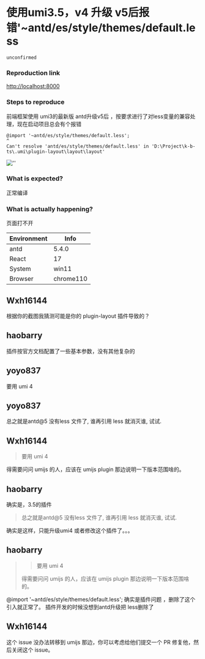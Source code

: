 # 使用umi3.5，v4 升级 v5后报错'~antd/es/style/themes/default.less

`unconfirmed`

### Reproduction link

[http://localhost:8000](http://localhost:8000)

### Steps to reproduce

前端框架使用 umi3的最新版
antd升级v5后 ，按要求进行了对less变量的兼容处理，现在启动项目总会有个报错

```
@import '~antd/es/style/themes/default.less';
^
Can't resolve 'antd/es/style/themes/default.less' in 'D:\Project\k-b-ts\.umi\plugin-layout\layout\layout'
```

![''](https://github.com/haobarry/mzui/blob/master/QQ%E6%88%AA%E5%9B%BE20230410174314.png?raw=true)

### What is expected?

正常编译

### What is actually happening?

页面打不开

| Environment | Info      |
| ----------- | --------- |
| antd        | 5.4.0     |
| React       | 17        |
| System      | win11     |
| Browser     | chrome110 |

<!-- generated by ant-design-issue-helper. DO NOT REMOVE -->

## Wxh16144

根据你的截图我猜测可能是你的 plugin-layout 插件导致的？

## haobarry

>

插件按官方文档配置了一些基本参数，没有其他复杂的

## yoyo837

要用 umi 4

## yoyo837

总之就是antd@5 没有less 文件了, 谁再引用 less 就消灭谁, 试试.

## Wxh16144

> 要用 umi 4

得需要问问 umijs 的人，应该在 umijs plugin 那边说明一下版本范围啥的。

## haobarry

确实是，3.5的插件

> 总之就是antd@5 没有less 文件了, 谁再引用 less 就消灭谁, 试试.

确实是这样，只能升级umi4 或者修改这个插件了。。。

## haobarry

> > 要用 umi 4
>
> 得需要问问 umijs 的人，应该在 umijs plugin 那边说明一下版本范围啥的。

@import '~antd/es/style/themes/default.less';
确实是插件问题 ，删除了这个引入就正常了。 插件开发的时候没想到antd升级把 less删除了

## Wxh16144

这个 issue 没办法转移到 umijs 那边，你可以考虑给他们提交一个 PR 修复他，然后关闭这个 issue。
